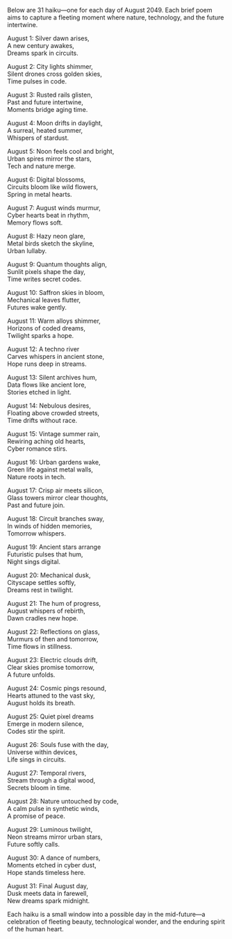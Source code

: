 Below are 31 haiku—one for each day of August 2049. Each brief poem aims to capture a fleeting moment where nature, technology, and the future intertwine.

August 1:
Silver dawn arises,  
A new century awakes,  
Dreams spark in circuits.

August 2:
City lights shimmer,  
Silent drones cross golden skies,  
Time pulses in code.

August 3:
Rusted rails glisten,  
Past and future intertwine,  
Moments bridge aging time.

August 4:
Moon drifts in daylight,  
A surreal, heated summer,  
Whispers of stardust.

August 5:
Noon feels cool and bright,  
Urban spires mirror the stars,  
Tech and nature merge.

August 6:
Digital blossoms,  
Circuits bloom like wild flowers,  
Spring in metal hearts.

August 7:
August winds murmur,  
Cyber hearts beat in rhythm,  
Memory flows soft.

August 8:
Hazy neon glare,  
Metal birds sketch the skyline,  
Urban lullaby.

August 9:
Quantum thoughts align,  
Sunlit pixels shape the day,  
Time writes secret codes.

August 10:
Saffron skies in bloom,  
Mechanical leaves flutter,  
Futures wake gently.

August 11:
Warm alloys shimmer,  
Horizons of coded dreams,  
Twilight sparks a hope.

August 12:
A techno river  
Carves whispers in ancient stone,  
Hope runs deep in streams.

August 13:
Silent archives hum,  
Data flows like ancient lore,  
Stories etched in light.

August 14:
Nebulous desires,  
Floating above crowded streets,  
Time drifts without race.

August 15:
Vintage summer rain,  
Rewiring aching old hearts,  
Cyber romance stirs.

August 16:
Urban gardens wake,  
Green life against metal walls,  
Nature roots in tech.

August 17:
Crisp air meets silicon,  
Glass towers mirror clear thoughts,  
Past and future join.

August 18:
Circuit branches sway,  
In winds of hidden memories,  
Tomorrow whispers.

August 19:
Ancient stars arrange  
Futuristic pulses that hum,  
Night sings digital.

August 20:
Mechanical dusk,  
Cityscape settles softly,  
Dreams rest in twilight.

August 21:
The hum of progress,  
August whispers of rebirth,  
Dawn cradles new hope.

August 22:
Reflections on glass,  
Murmurs of then and tomorrow,  
Time flows in stillness.

August 23:
Electric clouds drift,  
Clear skies promise tomorrow,  
A future unfolds.

August 24:
Cosmic pings resound,  
Hearts attuned to the vast sky,  
August holds its breath.

August 25:
Quiet pixel dreams  
Emerge in modern silence,  
Codes stir the spirit.

August 26:
Souls fuse with the day,  
Universe within devices,  
Life sings in circuits.

August 27:
Temporal rivers,  
Stream through a digital wood,  
Secrets bloom in time.

August 28:
Nature untouched by code,  
A calm pulse in synthetic winds,  
A promise of peace.

August 29:
Luminous twilight,  
Neon streams mirror urban stars,  
Future softly calls.

August 30:
A dance of numbers,  
Moments etched in cyber dust,  
Hope stands timeless here.

August 31:
Final August day,  
Dusk meets data in farewell,  
New dreams spark midnight.

Each haiku is a small window into a possible day in the mid-future—a celebration of fleeting beauty, technological wonder, and the enduring spirit of the human heart.
